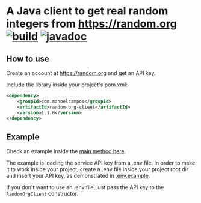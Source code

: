 # A Java client to get real random integers from https://random.org [![build](https://github.com/manoelcampos/random-org-java-client/actions/workflows/build.yml/badge.svg)](https://github.com/manoelcampos/random-org-java-client/actions/workflows/build.yml) [![javadoc](https://javadoc.io/badge2/com.manoelcampos/random-org-client/javadoc.svg)](https://javadoc.io/doc/com.manoelcampos/random-org-client)

## How to use

Create an account at https://random.org and get an API key.

Include the library inside your project's pom.xml:

```xml
<dependency>
    <groupId>com.manoelcampos</groupId>
    <artifactId>random-org-client</artifactId>
    <version>1.1.0</version>
</dependency>
```

## Example

Check an example inside the [main method here](https://github.com/manoelcampos/random-org-java-client/blob/master/src/main/java/com/manoelcampos/randomorg/RandomOrgClient.java#L115).

The example is loading the service API key from a .env file.
In order to make it to work inside your project, create a .env file inside your project root dir and insert your API key, as demonstrated in [ .env.example]( .env.example).

If you don't want to use an .env file, just pass the API key to the `RandomOrgClient` constructor.